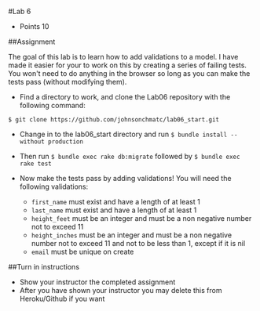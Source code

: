 #Lab 6
* Points 10

##Assignment

The goal of this lab is to learn how to add validations to a model.  I have made
it easier for your to work on this by creating a series of failing tests. You won't
need to do anything in the browser so long as you can make the tests pass (without modifying them).

* Find a directory to work, and clone the Lab06 repository with the following command:

```
$ git clone https://github.com/johnsonchmatc/lab06_start.git
```

* Change in to the lab06_start directory and run ```$ bundle install --without production```

* Then run ```$ bundle exec rake db:migrate``` followed by ```$ bundle exec rake test```

* Now make the tests pass by adding validations! You will need the following validations:
    * ```first_name``` must exist and have a length of at least 1
    * ```last_name``` must exist and have a length of at least 1
    * ```height_feet``` must be an integer and must be a non negative number not to exceed 11
    * ```height_inches``` must be an integer and must be a non negative number not to exceed 11 and not to be less than 1, except if it is nil
    * ```email``` must be unique on create


##Turn in instructions
* Show your instructor the completed assignment
* After you have shown your instructor you may delete this from Heroku/Github if you want
